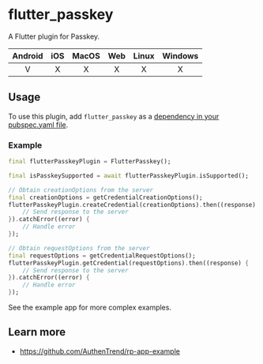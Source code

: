 # flutter_passkey

A Flutter plugin for Passkey.

| Android | iOS | MacOS | Web | Linux | Windows |
| :-----: | :-: | :---: | :-: | :---: | :-----: |
|    V    |  X  |   X   |  X  |   X   |    X    |

## Usage

To use this plugin, add `flutter_passkey` as a [dependency in your pubspec.yaml file](https://flutter.dev/platform-plugins/).

### Example

``` dart
final flutterPasskeyPlugin = FlutterPasskey();

final isPasskeySupported = await flutterPasskeyPlugin.isSupported();

// Obtain creationOptions from the server
final creationOptions = getCredentialCreationOptions();
flutterPasskeyPlugin.createCredential(creationOptions).then((response) {
    // Send response to the server
}).catchError((error) {
    // Handle error
});

// Obtain requestOptions from the server
final requestOptions = getCredentialRequestOptions();
flutterPasskeyPlugin.getCredential(requestOptions).then((response) {
    // Send response to the server
}).catchError((error) {
    // Handle error
});
```

See the example app for more complex examples.

## Learn more
- https://github.com/AuthenTrend/rp-app-example
